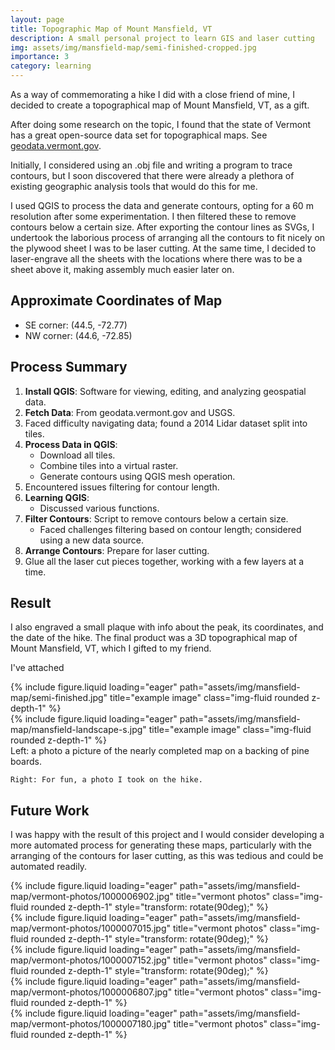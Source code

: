 ```yaml
---
layout: page
title: Topographic Map of Mount Mansfield, VT
description: A small personal project to learn GIS and laser cutting
img: assets/img/mansfield-map/semi-finished-cropped.jpg
importance: 3
category: learning
---
```


As a way of commemorating a hike I did with a close friend of mine, I decided to create a topographical map of Mount Mansfield, VT, as a gift.

After doing some research on the topic, I found that the state of Vermont has a great open-source data set for topographical maps. See [geodata.vermont.gov](https://geodata.vermont.gov/).

Initially, I considered using an .obj file and writing a program to trace contours, but I soon discovered that there were already a plethora of existing geographic analysis tools that would do this for me.

I used QGIS to process the data and generate contours, opting for a 60 m resolution after some experimentation. I then filtered these to remove contours below a certain size. After exporting the contour lines as SVGs, I undertook the laborious process of arranging all the contours to fit nicely on the plywood sheet I was to be laser cutting. At the same time, I decided to laser-engrave all the sheets with the locations where there was to be a sheet above it, making assembly much easier later on.

## Approximate Coordinates of Map

- SE corner: (44.5, -72.77)
- NW corner: (44.6, -72.85)

## Process Summary

1. **Install QGIS**: Software for viewing, editing, and analyzing geospatial data.
2. **Fetch Data**: From geodata.vermont.gov and USGS.
3. Faced difficulty navigating data; found a 2014 Lidar dataset split into tiles.
4. **Process Data in QGIS**:
   - Download all tiles.
   - Combine tiles into a virtual raster.
   - Generate contours using QGIS mesh operation.
5. Encountered issues filtering for contour length.
6. **Learning QGIS**:
   - Discussed various functions.
7. **Filter Contours**: Script to remove contours below a certain size.
   - Faced challenges filtering based on contour length; considered using a new data source.
8. **Arrange Contours**: Prepare for laser cutting.
9. Glue all the laser cut pieces together, working with a few layers at a time.

## Result

I also engraved a small plaque with info about the peak, its coordinates, and the date of the hike. The final product was a 3D topographical map of Mount Mansfield, VT, which I gifted to my friend.

I've attached

<div class="row">
    <div class="col-sm mt-3 mt-md-0">
        {% include figure.liquid loading="eager" path="assets/img/mansfield-map/semi-finished.jpg" title="example image" class="img-fluid rounded z-depth-1" %}
    </div>
    <div class="col-sm mt-3 mt-md-0">
        {% include figure.liquid loading="eager" path="assets/img/mansfield-map/mansfield-landscape-s.jpg" title="example image" class="img-fluid rounded z-depth-1" %}
    </div>
</div>
<div class="caption">
    Left: a photo a picture of the nearly completed map on a backing of pine boards.

    Right: For fun, a photo I took on the hike.
</div>

## Future Work

I was happy with the result of this project and I would consider developing a more automated process for generating these maps, particularly with the arranging of the contours for laser cutting, as this was tedious and could be automated readily.

<div class="row">
    <div class="col-sm mt-3 mt-md-0">
        {% include figure.liquid loading="eager" path="assets/img/mansfield-map/vermont-photos/1000006902.jpg" title="vermont photos" class="img-fluid rounded z-depth-1" style="transform: rotate(90deg);" %}
    </div>
    <div class="col-sm mt-3 mt-md-0">
        {% include figure.liquid loading="eager" path="assets/img/mansfield-map/vermont-photos/1000007015.jpg" title="vermont photos" class="img-fluid rounded z-depth-1" style="transform: rotate(90deg);" %}
    </div>
    <div class="col-sm mt-3 mt-md-0">
        {% include figure.liquid loading="eager" path="assets/img/mansfield-map/vermont-photos/1000007152.jpg" title="vermont photos" class="img-fluid rounded z-depth-1" style="transform: rotate(90deg);" %}
    </div>
</div>
<div class="row">
    <div class="col-sm mt-3 mt-md-0">
        {% include figure.liquid loading="eager" path="assets/img/mansfield-map/vermont-photos/1000006807.jpg" title="vermont photos" class="img-fluid rounded z-depth-1" %}
    </div>
    <div class="col-sm mt-3 mt-md-0">
        {% include figure.liquid loading="eager" path="assets/img/mansfield-map/vermont-photos/1000007180.jpg" title="vermont photos" class="img-fluid rounded z-depth-1" %}
    </div>
</div>
